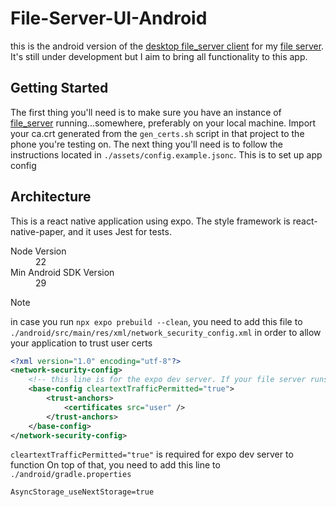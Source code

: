 # File-Server-UI-Android

this is the android version of the [desktop file_server client](https://github.com/ploiu/file-server-ui) for my [file server](https://github.com/ploiu/file_server). It's still under development but I aim to bring all functionality to this app.

## Getting Started
The first thing you'll need is to make sure you have an instance of [file_server](https://github.com/ploiu/file_server) running...somewhere, preferably on your local machine. Import your ca.crt generated from the `gen_certs.sh` script in that project to the phone you're testing on.
The next thing you'll need is to follow the instructions located in `./assets/config.example.jsonc`. This is to set up app config

## Architecture
This is a react native application using expo. The style framework is react-native-paper, and it uses Jest for tests. 

<dl>
<dt>Node Version</dt><dd>22</dd>
<dt>Min Android SDK Version</dt><dd>29</dd>
</dl>

> [!NOTE]  
> in case you run `npx expo prebuild --clean`, you need to add this file to `./android/src/main/res/xml/network_security_config.xml` in order to allow your application to trust user certs

```xml
<?xml version="1.0" encoding="utf-8"?>
<network-security-config>
    <!-- this line is for the expo dev server. If your file server runs with https enabled, you don't have to worry about this leaking your info -->
    <base-config cleartextTrafficPermitted="true">
        <trust-anchors>
            <certificates src="user" />
        </trust-anchors>
    </base-config>
</network-security-config>
```
`cleartextTrafficPermitted="true"` is required for expo dev server to function
On top of that, you need to add this line to `./android/gradle.properties`
```properties
AsyncStorage_useNextStorage=true
```

